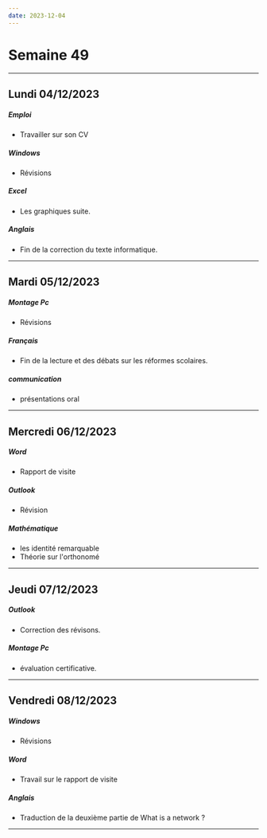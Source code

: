 ```yaml
---
date: 2023-12-04
---
```

# Semaine 49
---
## Lundi 04/12/2023
##### Emploi
- Travailler sur son CV
##### Windows
- Révisions
##### Excel
- Les graphiques suite.
##### Anglais
- Fin de la correction du texte informatique.

---

## Mardi 05/12/2023
##### Montage Pc 
- Révisions
##### Français
- Fin de la lecture et des débats sur les réformes scolaires.
##### communication
- présentations oral

---
## Mercredi 06/12/2023
##### Word 
- Rapport de visite
##### Outlook
- Révision 
##### Mathématique
- les identité remarquable
- Théorie sur l'orthonomé

---
## Jeudi 07/12/2023
##### Outlook
- Correction des révisons.
##### Montage Pc
- évaluation certificative. 

---

## Vendredi 08/12/2023
##### Windows
- Révisions
##### Word
- Travail sur le rapport de visite
##### Anglais
- Traduction de la deuxième partie de What is a network ?

---


